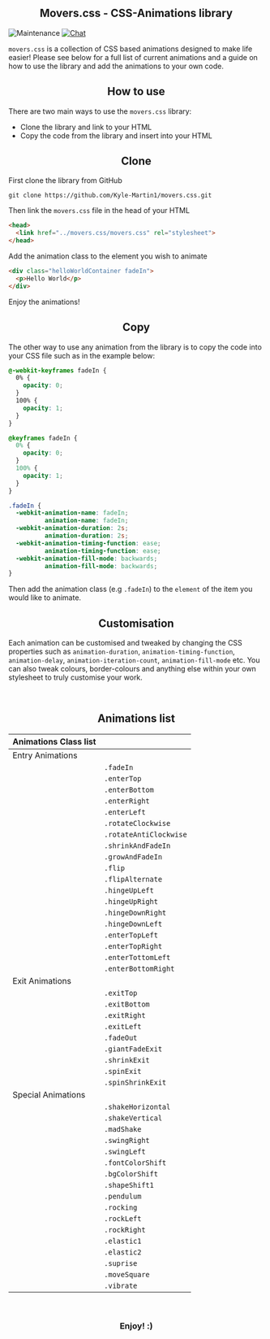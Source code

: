 <h2 align="center">Movers.css - CSS-Animations library</h2>

![Maintenance](https://img.shields.io/badge/Maintained%3F-Yes-Green.svg) [![Chat](https://img.shields.io/badge/Chat-Gitter-Purple.svg)](https://gitter.im/movers-css/community)

`movers.css` is a collection of CSS based animations designed to make life easier! Please see below for a full list of current animations and a guide on how to use the library and add the animations to your own code.

<h2 align="center">How to use</h2>

There are two main ways to use the `movers.css` library:
- Clone the library and link to your HTML
- Copy the code from the library and insert into your HTML

<h2 align="center">Clone</h2>

First clone the library from GitHub
```
git clone https://github.com/Kyle-Martin1/movers.css.git
```
Then link the `movers.css` file in the head of your HTML
```html
<head>
  <link href="../movers.css/movers.css" rel="stylesheet">
</head>
```
Add the animation class to the element you wish to animate
```html
<div class="helloWorldContainer fadeIn">
  <p>Hello World</p>
</div>
```
Enjoy the animations!
<br>

<h2 align="center">Copy</h2>

The other way to use any animation from the library is to copy the code into your CSS file such as in the example below:

```css
@-webkit-keyframes fadeIn {
  0% {
    opacity: 0;
  }
  100% {
    opacity: 1;
  }
}

@keyframes fadeIn {
  0% {
    opacity: 0;
  }
  100% {
    opacity: 1;
  }
}

.fadeIn {
  -webkit-animation-name: fadeIn;
          animation-name: fadeIn;
  -webkit-animation-duration: 2s;
          animation-duration: 2s;
  -webkit-animation-timing-function: ease;
          animation-timing-function: ease;
  -webkit-animation-fill-mode: backwards;
          animation-fill-mode: backwards;
}
```

Then add the animation class (e.g `.fadeIn`) to the `element` of the item you would like to animate.

<h2 align="center">Customisation</h2>

Each animation can be customised and tweaked by changing the CSS properties such as `animation-duration`, `animation-timing-function`, `animation-delay`, `animation-iteration-count`, `animation-fill-mode` etc. You can also tweak colours, border-colours and anything else within your own stylesheet to truly customise your work.

<br>

<h2 align="center">Animations list</h2>

| Animations Class list   |                             |
| ----------------------- | ----------------------------|
| Entry Animations        |                             |
|                         | `.fadeIn`                   |
|                         | `.enterTop`                 |
|                         | `.enterBottom`              |
|                         | `.enterRight`               |
|                         | `.enterLeft`                |
|                         | `.rotateClockwise`          |
|                         | `.rotateAntiClockwise`      |
|                         | `.shrinkAndFadeIn`          |
|                         | `.growAndFadeIn`            |
|                         | `.flip`                     |
|                         | `.flipAlternate`            |
|                         | `.hingeUpLeft`              |
|                         | `.hingeUpRight`             |
|                         | `.hingeDownRight`           |
|                         | `.hingeDownLeft`            |
|                         | `.enterTopLeft`             |
|                         | `.enterTopRight`            |
|                         | `.enterTottomLeft`          |
|                         | `.enterBottomRight`         |
| Exit Animations         |                             |
|                         | `.exitTop`                  |
|                         | `.exitBottom`               |
|                         | `.exitRight`                |
|                         | `.exitLeft`                 |
|                         | `.fadeOut`                  |
|                         | `.giantFadeExit`            |
|                         | `.shrinkExit`               |
|                         | `.spinExit`                 |
|                         | `.spinShrinkExit`           |
| Special Animations      |                             |
|                         | `.shakeHorizontal`          |
|                         | `.shakeVertical`            |
|                         | `.madShake`                 |
|                         | `.swingRight`               |
|                         | `.swingLeft`                |
|                         | `.fontColorShift`           |
|                         | `.bgColorShift`             |
|                         | `.shapeShift1`              |
|                         | `.pendulum`                 |
|                         | `.rocking`                  |  
|                         | `.rockLeft`                 |
|                         | `.rockRight`                |  
|                         | `.elastic1`                 |
|                         | `.elastic2`                 |
|                         | `.suprise`                  |
|                         | `.moveSquare`               |
|                         | `.vibrate`                  |


<br>
<h3 align="center">Enjoy! :)</h3>
